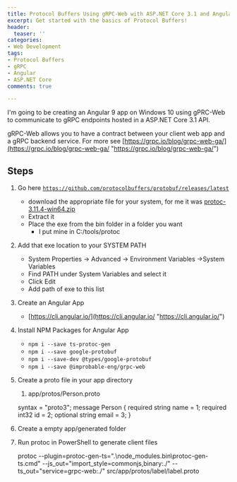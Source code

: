 ```yaml
---
title: Protocol Buffers Using gRPC-Web with ASP.NET Core 3.1 and Angular 9
excerpt: Get started with the basics of Protocol Buffers!
header:
  teaser: ''
categories:
- Web Development
tags:
- Protocol Buffers
- gRPC
- Angular
- ASP.NET Core
comments: true

---
```

I'm going to be creating an Angular 9 app on Windows 10 using gPRC-Web to communicate to gRPC endpoints hosted in a ASP.NET Core 3.1 API.

gRPC-Web allows you to have a contract between your client web app and a gRPC backend service. For more see [https://grpc.io/blog/grpc-web-ga/](https://grpc.io/blog/grpc-web-ga/ "https://grpc.io/blog/grpc-web-ga/")

## Steps

1. Go here [`https://github.com/protocolbuffers/protobuf/releases/latest`](https://github.com/protocolbuffers/protobuf/releases/latest "https://github.com/protocolbuffers/protobuf/releases/latest")
   * download the appropriate file for your system, for me it was [protoc-3.11.4-win64.zip](https://github.com/protocolbuffers/protobuf/releases/download/v3.11.4/protoc-3.11.4-win64.zip)
   * Extract it
   * Place the exe from the bin folder in a folder you want
     * I put mine in C:/tools/protoc
2. Add that exe location to your SYSTEM PATH
   * System Properties -> Advanced -> Environment Variables ->System Variables
   * Find PATH under System Variables and select it
   * Click Edit 
   * Add path of exe to this list
3. Create an Angular App
   * [https://cli.angular.io/](https://cli.angular.io/ "https://cli.angular.io/")
4. Install NPM Packages for Angular App
   * `npm i --save ts-protoc-gen`
   * `npm i --save google-protobuf`
   * `npm i --save-dev @types/google-protobuf`
   * `npm i --save @improbable-eng/grpc-web`
5. Create a proto file in your app directory
   1. app/protos/Person.proto

    syntax = "proto3";
    message Person {
      required string name = 1;
      required int32 id = 2;
      optional string email = 3;
    }

6. Create a empty app/generated folder
7. Run protoc in PowerShell to generate client files

    protoc --plugin=protoc-gen-ts=".\node_modules\.bin\protoc-gen-ts.cmd" --js_out="import_style=commonjs,binary:./"  --ts_out="service=grpc-web:./" src/app/protos/label/label.proto